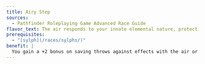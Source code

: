 ```yaml
---
title: Airy Step
sources:
  - Pathfinder Roleplaying Game Advanced Race Guide
flavor_text: The air responds to your innate elemental nature, protecting you from harm and cushioning your falls.
prerequisites:
  - "[sylph](/races/sylphs/)"
benefit: |
  You gain a +2 bonus on saving throws against effects with the air or electricity descriptors and effects that deal electricity damage. You may ignore the first 30 feet of any fall when determining falling damage.
---
```


